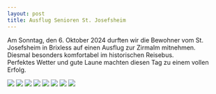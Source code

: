 ```yaml
---
layout: post
title: Ausflug Senioren St. Josefsheim
---
```

Am Sonntag, den 6. Oktober 2024 durften wir die Bewohner vom St. Josefsheim in Brixless auf einen Ausflug zur Zirmalm mitnehmen.<br/>
Diesmal besonders komfortabel im historischen Reisebus.
<br/>
Perfektes Wetter und gute Laune machten diesen Tag zu einem vollen Erfolg.
<br/>

[![](/img/seniorenfahrt-2024/sen-2024-1.jpg)](/img/seniorenfahrt-2024/sen-2024-1.jpg)
[![](/img/seniorenfahrt-2024/sen-2024-2.jpg)](/img/seniorenfahrt-2024/sen-2024-2.jpg)
[![](/img/seniorenfahrt-2024/sen-2024-3.jpg)](/img/seniorenfahrt-2024/sen-2024-3.jpg)
[![](/img/seniorenfahrt-2024/sen-2024-4.jpg)](/img/seniorenfahrt-2024/sen-2024-4.jpg)
[![](/img/seniorenfahrt-2024/sen-2024-5.jpg)](/img/seniorenfahrt-2024/sen-2024-5.jpg)
[![](/img/seniorenfahrt-2024/sen-2024-7.jpg)](/img/seniorenfahrt-2024/sen-2024-7.jpg)
[![](/img/seniorenfahrt-2024/sen-2024-6.jpg)](/img/seniorenfahrt-2024/sen-2024-6.jpg)
[![](/img/seniorenfahrt-2024/sen-2024-8.jpg)](/img/seniorenfahrt-2024/sen-2024-8.jpg)


